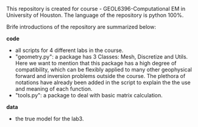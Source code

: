 This repository is created for course - GEOL6396-Computational EM in University of Houston.
The language of the repository is python 100%.

Brife introductions of the repository are summarized below:

**code** 
 - all scripts for 4 different labs in the course.
 - "geometry.py": a package has 3 Classes: Mesh, Discretize and Utils. Here we want to mention that this package has a high degree of compatibility, which can be flexibly applied to many other geophysical forward and inversion problems outside the course. The plethora of notations have already been added in the script to explain the the use and meaning of each function.
 - "tools.py": a package to deal with basic matrix calculation.
 
 **data** 
 - the true model for the lab3.
